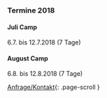 ### Termine 2018

#### Juli Camp

6.7.  bis  12.7.2018 (7 Tage)

#### August Camp

6.8.  bis  12.8.2018 (7 Tage)



[Anfrage/Kontakt](#contact){: .page-scroll }

 